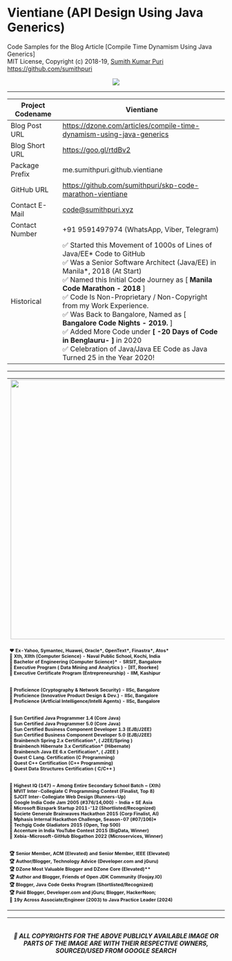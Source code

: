 # Vientiane (API Design Using Java Generics)
Code Samples for the Blog Article [Compile Time Dynamism Using Java Generics] 
<br>
MIT License, Copyright (c) 2018-19, <a href="http://www.techcto.online/">Sumith Kumar Puri</a><br>
https://github.com/sumithpuri 
<br>

<p align='center'>
<img src='https://i.ibb.co/0tmjtX5/skp-20-days-of-java-javaee-code-feb-2021-009.jpg" alt="skp-20-days-of-java-javaee-code-feb-2021-009'>
</p>

<hr>


<div align="center">

	
|Project Codename|Vientiane|
|--|--|
| Blog Post URL | https://dzone.com/articles/compile-time-dynamism-using-java-generics |
|Blog Short URL	|https://goo.gl/rtdBv2|
|Package Prefix|me.sumithpuri.github.vientiane|
|GitHub URL|https://github.com/sumithpuri/skp-code-marathon-vientiane|
|Contact E-Mail  |code@sumithpuri.xyz|
|Contact Number|+91 9591497974 (WhatsApp, Viber, Telegram)|
|Historical|✅ Started this Movement of 1000s of Lines of Java/EE* Code to GitHub<br />✅ Was a Senior Software Architect (Java/EE) in Manila*, 2018 (At Start)&nbsp; <br />✅ Named this Initial Code Journey as [ <b>Manila Code Marathon - 2018</b> ]<br />✅ Code Is Non-Proprietary / Non-Copyright from my Work Experience. <br />✅ Was Back to Bangalore, Named as [ <b>Bangalore Code Nights - 2019.</b> ]<br />✅ Added More Code under <b>[ -20 Days of Code in Benglauru- ]</b> in 2020  <br />✅ Celebration of Java/Java EE Code as Java Turned 25 in the Year 2020! |
	

</div>

<hr>

<div align='center'>
<table>
  <tr>
    <td align='center'> <img src='https://i.ibb.co/qjVWq00/skp-github-profile-001.jpg' width = '600px'/></td></tr>
	  <tr>
    <td style='font-size:8pt'> <h4> ❤️ Ex-Yahoo, Symantec, Huawei, Oracle*, OpenText*, Finastra*, Atos*<br/> 🧡 Xth, XIIth (Computer Science) - Naval Public School, Kochi, India <br/> 💛 Bachelor of Engineering (Computer Science)* - SRSIT, Bangalore <br/>💜 Executive Program ( Data Mining and Analytics ) - <b>[IIT, Roorkee]</b> <br/> 💚 Executive Certificate Program (Entrepreneurship) - <b>IIM, Kashipur</b> <br/><br/><br/>  💙 Proficience (Cryptography & Network Security) - <b>IISc, Bangalore</b> <br/> 🤎 Proficience (Innovative Product Design & Dev.) - <b>IISc, Bangalore</b> <br/> 🖤 Proficience (Artficial Intelligence/Intelli Agents) - <b>IISc, Bangalore</b> <br/> <br/><br/> 💎 Sun Certified Java Programmer 1.4 (Core Java) <br/> 💎 Sun Certified Java Programmer 5.0 (Core Java)<br/> 💎 Sun Certified Business Component Developer 1.3 (EJB/J2EE)<br/>  💎 Sun Certified Business Component Developer 5.0 (EJB/J2EE)  <br/>  💎 Brainbench Spring 2.x Certification*, ( J2EE/Spring )  <br/> 💎 Brainbench Hibernate 3.x Certification* (Hibernate) <br/> 💎 Brainbench Java EE 6.x Certification*, ( J2EE ) <br/> 💎 Quest C Lang. Certification (C Programming) <br/> 💎 Quest C++ Certification (C++ Programming) <br/> 💎 Quest Data Structures Certification ( C/C++ ) <br/><br/><br/> 
🏁 Highest IQ (147) ~ Among Entire Secondary School Batch ~ (Xth) <br/> 🏁 MVIT Inter-Collegiate C Programming Contest (Finalist, Top 8) <br/> 🏁 SJCIT Inter-Collegiate Web Design (Runners-Up) <br/> 🏁 Google India Code Jam 2005 (#376/14,000) - India + SE Asia <br/> 🏁 Microsoft Bizspark Startup 2011-'12 (Shortlisted/Recognized) <br/> 🏁 Societe Generale Brainwaves Hackathon 2015 (Corp Finalist, AI) <br/> 🏁 Mphasis Internal Hackathon Challenge, Season-07 (#07/106)* <br/> 🏁 Techgig Code Gladiators 2015 (Open, Top 500) <br/>  🏁 Accenture in India YouTube Contest 2015 (BigData, Winner) <br/> 🏁 Xebia-Microsoft-GitHub Blogathon 2022 (Microservices, Winner) <br/><br/><br/> 🏆 Senior Member, ACM (Elevated) and Senior Member, IEEE (Elevated) <br/>🏆 Author/Blogger, Technology Advice (Developer.com and jGuru) <br/> 🏆 DZone Most Valuable Blogger and DZone Core (Elevated)** <br/>  🏆 Author and Blogger, Friends of Open JDK Community (Foojay.IO) <br/> 🏆 Blogger, Java Code Geeks Program (Shortlisted/Recognized) <br/>  🏆 Paid Blogger, Developer.com and jGuru; Blogger, HackerNoon; <br/> 🎯 19y Across Associate/Engineer (2003) to Java Practice Leader (2024)</h4></td></tr>
</table>

<hr>

<h6 align="center">
</h6>
<h5 align='center' color='blue'>🔴 ALL COPYRIGHTS FOR THE ABOVE PUBLICLY AVAILABLE IMAGE OR PARTS OF THE IMAGE ARE WITH THEIR RESPECTIVE OWNERS, SOURCED/USED FROM GOOGLE SEARCH</h5>





	  

  



